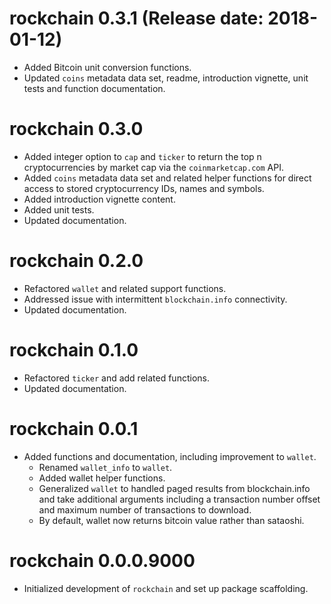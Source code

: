 # rockchain 0.3.1 (Release date: 2018-01-12)

* Added Bitcoin unit conversion functions.
* Updated `coins` metadata data set, readme, introduction vignette, unit tests and function documentation.

# rockchain 0.3.0

* Added integer option to `cap` and `ticker` to return the top n cryptocurrencies by market cap via the `coinmarketcap.com` API.
* Added `coins` metadata data set and related helper functions for direct access to stored cryptocurrency IDs, names and symbols.
* Added introduction vignette content.
* Added unit tests.
* Updated documentation.

# rockchain 0.2.0

* Refactored `wallet` and related support functions.
* Addressed issue with intermittent `blockchain.info` connectivity.
* Updated documentation.

# rockchain 0.1.0

* Refactored `ticker` and add related functions.
* Updated documentation.

# rockchain 0.0.1

* Added functions and documentation, including improvement to `wallet`.
    * Renamed `wallet_info` to `wallet`.
    * Added wallet helper functions.
    * Generalized `wallet` to handled paged results from blockchain.info and take additional arguments including a transaction number offset and maximum number of transactions to download.
    * By default, wallet now returns bitcoin value rather than sataoshi.

# rockchain 0.0.0.9000

* Initialized development of `rockchain` and set up package scaffolding.
